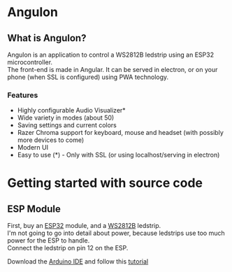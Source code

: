 # Angulon
  
## What is Angulon?
Angulon is an application to control a WS2812B ledstrip using an ESP32 microcontroller.  
The front-end is made in Angular. It can be served in electron, or on your phone (when SSL is configured) using PWA technology.  

### Features
- Highly configurable Audio Visualizer*
- Wide variety in modes (about 50)
- Saving settings and current colors  
- Razer Chroma support for keyboard, mouse and headset (with possibly more devices to come)
- Modern UI
- Easy to use
(*) - Only with SSL (or using localhost/serving in electron)

# Getting started with source code
## ESP Module
First, buy an [ESP32](https://www.aliexpress.com/item/1005002440791883.html?spm=a2g0o.search0302.0.0.3e352a47YQNvj1&algo_pvid=null&algo_expid=null&btsid=2100bb4a16248086021948239eca57&ws_ab_test=searchweb0_0,searchweb201602_,searchweb201603_) module, and a [WS2812B](https://www.aliexpress.com/item/32682015405.html?spm=a2g0o.productlist.0.0.7da168dcDkZ1se&algo_pvid=abfd90ee-f9b5-4ada-997e-8332b024a105&algo_exp_id=abfd90ee-f9b5-4ada-997e-8332b024a105-0) ledstrip.  
I'm not going to go into detail about power, because ledstrips use too much power for the ESP to handle.  
Connect the ledstrip on pin 12 on the ESP.

Download the [Arduino IDE](https://randomnerdtutorials.com/installing-the-esp32-board-in-arduino-ide-windows-instructions/) and follow this [tutorial](https://randomnerdtutorials.com/installing-the-esp32-board-in-arduino-ide-windows-instructions/)
